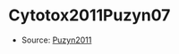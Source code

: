 <a name="material" />

# Cytotox2011Puzyn07
<script type="application/ld+json">
  {
    "@context": "https://schema.org/",
    "@type": "ChemicalSubstance",
    "http://purl.org/dc/terms/conformsTo":
      {
        "@type": "CreativeWork",
        "@id": "https://bioschemas.org/profiles/ChemicalSubstance/0.4-RELEASE/"
      },
    "@id": "https://egonw.github.io/nanowiki/nanowiki8.html#material",
    "name": "Cytotox2011Puzyn07",
    "sameAs": "http://127.0.0.1/mediawiki/index.php/Special:URIResolver/Cytotox2011Puzyn07"
  }
</script>


* Source: [Puzyn2011](Puzyn2011.md)
